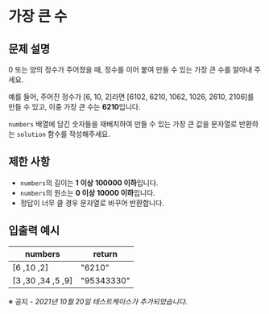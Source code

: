 # 가장 큰 수

## 문제 설명
0 또는 양의 정수가 주어졌을 때, 정수를 이어 붙여 만들 수 있는 가장 큰 수를 알아내 주세요.

예를 들어, 주어진 정수가 [6, 10, 2]라면 [6102, 6210, 1062, 1026,
2610,
2106]를 만들 수 있고,
이중 가장 큰 수는 **6210**입니다.

`numbers` 배열에 담긴 숫자들을 재배치하여 만들 수 있는 가장 큰 값을 문자열로 반환하는 `solution` 함수를 작성해주세요.

## 제한 사항
- `numbers`의 길이는 **1 이상** **100000 이하**입니다.
- `numbers`의 원소는 **0 이상** **10000 이하**입니다.
- 정답이 너무 클 경우 문자열로 바꾸어 반환합니다.

## 입출력 예시
| numbers | return |
|---------|--------|
|[6 ,10 ,2]| "6210" |
|[3 ,30 ,34 ,5 ,9]| "95343330" |

※ 공지 - *2021년* *10월* *20일 테스트케이스가 추가되었습니다.*